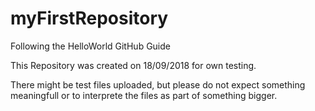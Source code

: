 # myFirstRepository
Following the HelloWorld GitHub Guide

This Repository was created on 18/09/2018 for own testing.

There might be test files uploaded, but please do not expect something meaningfull or to interprete the files as part of something bigger.
